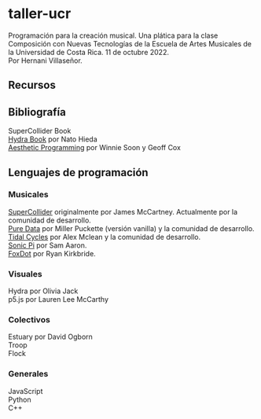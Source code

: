 
# taller-ucr
Programación para la creación musical. Una plática para la clase Composición con Nuevas Tecnologías de la Escuela de Artes Musicales de la Universidad de Costa Rica. 11 de octubre 2022.  
Por Hernani Villaseñor.

## Recursos

## Bibliografía
SuperCollider Book  
[Hydra Book](https://hydra-book.glitch.me/#/) por Nato Hieda  
[Aesthetic Programming](https://aesthetic-programming.net/) por Winnie Soon y Geoff Cox  

## Lenguajes de programación

### Musicales
[SuperCollider](https://supercollider.github.io/) originalmente por James McCartney. Actualmente por la comunidad de desarrollo.  
[Pure Data](https://puredata.info/) por Miller Puckette (versión vanilla) y la comunidad de desarrollo.  
[Tidal Cycles](https://tidalcycles.org/) por Alex Mclean y la comunidad de desarrollo.  
[Sonic Pi](https://sonic-pi.net/) por Sam Aaron.  
[FoxDot](https://foxdot.org/) por Ryan Kirkbride. 
### Visuales
Hydra por Olivia Jack  
p5.js por Lauren Lee McCarthy  
### Colectivos
Estuary por David Ogborn  
Troop  
Flock  
### Generales
JavaScript  
Python  
C++  
